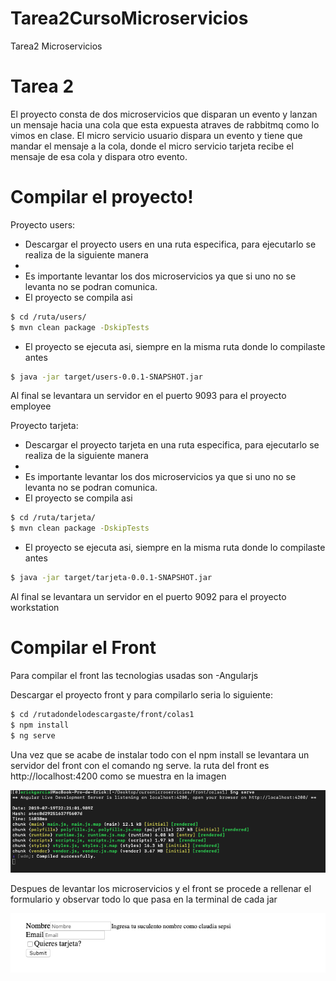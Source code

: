 # Tarea2CursoMicroservicios
Tarea2 Microservicios

# Tarea 2

El proyecto consta de dos microservicios que disparan un evento y lanzan un mensaje hacia una cola que esta expuesta 
atraves de rabbitmq como lo vimos en clase.
El micro servicio usuario dispara un evento y tiene que mandar el mensaje a la cola, donde el micro servicio tarjeta 
recibe el mensaje de esa cola y dispara otro evento.

# Compilar el proyecto!
Proyecto users:
  - Descargar el proyecto users en una ruta especifica, para ejecutarlo se realiza de la siguiente manera
  - 
  - Es importante levantar los dos microservicios ya que si uno no se levanta no se podran comunica.
  - El proyecto se compila asi
```sh
$ cd /ruta/users/
$ mvn clean package -DskipTests
```
- El proyecto se ejecuta asi, siempre en la misma ruta donde lo compilaste antes
```sh
$ java -jar target/users-0.0.1-SNAPSHOT.jar
```
Al final se levantara un servidor en el puerto 9093 para el proyecto employee

Proyecto tarjeta:
  - Descargar el proyecto tarjeta en una ruta especifica, para ejecutarlo se realiza de la siguiente manera
  - 
  - Es importante levantar los dos microservicios ya que si uno no se levanta no se podran comunica.
  - El proyecto se compila asi
```sh
$ cd /ruta/tarjeta/
$ mvn clean package -DskipTests
```
- El proyecto se ejecuta asi, siempre en la misma ruta donde lo compilaste antes
```sh
$ java -jar target/tarjeta-0.0.1-SNAPSHOT.jar
```
Al final se levantara un servidor en el puerto 9092 para el proyecto workstation


# Compilar el Front

Para compilar el front las tecnologias usadas son 
-Angularjs

Descargar el proyecto front y para compilarlo seria lo siguiente:

```sh
$ cd /rutadondelodescargaste/front/colas1
$ npm install
$ ng serve
```
Una vez que se acabe de instalar todo con el npm install se levantara un servidor del front con el comando ng serve.
la ruta del front es http://localhost:4200 como se muestra en la imagen

![alt text](https://github.com/Erickjgarciap/Tarea2CursoMicroservicios/blob/master/Captura%20de%20Pantalla%202019-07-19%20a%20la(s)%2017.21.39.png)

Despues de levantar los microservicios y el front se procede a rellenar el formulario y observar todo lo que pasa en la terminal de cada jar

![alt text](https://github.com/Erickjgarciap/Tarea2CursoMicroservicios/blob/master/Captura%20de%20Pantalla%202019-07-19%20a%20la(s)%2017.28.02.png)
